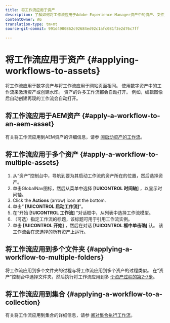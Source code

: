 ```yaml
---
title: 将工作流应用于资产
description: 了解如何将工作流应用于Adobe Experience Manager资产中的资产、文件夹和收藏集。
contentOwner: AG
translation-type: tm+mt
source-git-commit: 991d4900862c92684ed92c1afc081f3e2d76c7ff

---
```



# 将工作流应用于资产 {#applying-workflows-to-assets}

将工作流应用于数字资产与将工作流应用于网站页面相同。 使用数字资产中的工作流来激活资产或创建水印。 资产的许多工作流都会自动打开。 例如，编辑图像后自动创建再现的工作流会自动打开。

## 将工作流应用于AEM资产 {#apply-a-workflow-to-an-aem-asset}

有关将工作流应用到AEM资产的详细信息，请参 [阅启动资产的工作流](/help/assets/manage-digital-assets.md#starting-a-workflow-on-an-asset)。

## 将工作流应用于多个资产 {#apply-a-workflow-to-multiple-assets}

1. 从“资产”控制台中，导航到要为其启动工作流的资产所在的位置，然后选择资产。
1. 单击GlobalNav图标，然后从菜单中选择 **[!UICONTROL 时间轴]** ，以显示时间轴。
1. Click the **Actions** (arrow) icon at the bottom.
1. 单击“ **[!UICONTROL 启动工作流]**”。
1. 在“开始 **[!UICONTROL 工作流]** ”对话框中，从列表中选择工作流模型。
1. （可选）指定工作流的标题，该标题可用于引用工作流实例。
1. 单击 **[!UICONTROL 开始]** ，然后在对话 **[!UICONTROL 框中单击确]** 认。 该工作流会在您选择的所有资产上运行。

## 将工作流应用到多个文件夹 {#applying-a-workflow-to-multiple-folders}

将工作流应用到多个文件夹的过程与将工作流应用到多个资产的过程类似。 在“资产”控制台中选择文件夹，然后执行将工作流应用到多 [个资产过程的第2-7步](#apply-a-workflow-to-multiple-assets)。

## 将工作流应用到集合 {#applying-a-workflow-to-a-collection}

有关将工作流应用到集合的详细信息，请参 [阅对集合执行工作流](/help/assets/manage-collections.md#run-a-workflow-on-a-collection)。
